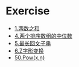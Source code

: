 # Exercise

- [1.两数之和](./1.Two%20Sum.md)
- [4.两个排序数组的中位数](4.两个排序数组的中位数.md)
- [5.最长回文子串](5.%20最长回文子串(待解析).md)
- [6.Z字形变换](6.%20Z字形变换(待解析).md)
- [50.Pow(x,n)](50.Pow(x,n).md)